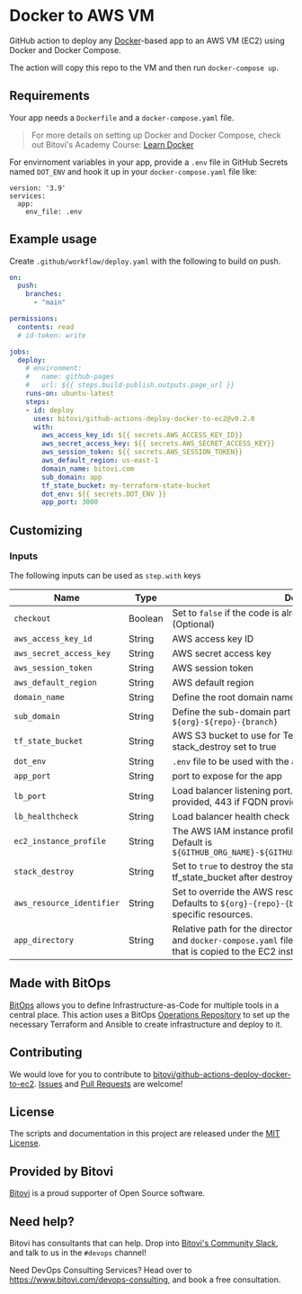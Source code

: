 # Docker to AWS VM

GitHub action to deploy any [Docker](https://www.bitovi.com/academy/learn-docker.html)-based app to an AWS VM (EC2) using Docker and Docker Compose.

The action will copy this repo to the VM and then run `docker-compose up`.

## Requirements
Your app needs a `Dockerfile` and a `docker-compose.yaml` file.

> For more details on setting up Docker and Docker Compose, check out Bitovi's Academy Course: [Learn Docker](https://www.bitovi.com/academy/learn-docker.html)

For envirnoment variables in your app, provide a `.env` file in GitHub Secrets named `DOT_ENV` and hook it up in your `docker-compose.yaml` file like:
```
version: '3.9'
services:
  app:
    env_file: .env
```

## Example usage

Create `.github/workflow/deploy.yaml` with the following to build on push.

```yaml
on:
  push:
    branches:
      - "main"

permissions:
  contents: read
  # id-token: write

jobs:
  deploy:
    # environment:
    #   name: github-pages
    #   url: ${{ steps.build-publish.outputs.page_url }}
    runs-on: ubuntu-latest
    steps:
    - id: deploy
      uses: bitovi/github-actions-deploy-docker-to-ec2@v0.2.0
      with:
        aws_access_key_id: ${{ secrets.AWS_ACCESS_KEY_ID}}
        aws_secret_access_key: ${{ secrets.AWS_SECRET_ACCESS_KEY}}
        aws_session_token: ${{ secrets.AWS_SESSION_TOKEN}}
        aws_default_region: us-east-1
        domain_name: bitovi.com
        sub_domain: app
        tf_state_bucket: my-terraform-state-bucket
        dot_env: ${{ secrets.DOT_ENV }}
        app_port: 3000

```

## Customizing

### Inputs

The following inputs can be used as `step.with` keys

| Name             | Type    | Description                        |
|------------------|---------|------------------------------------|
| `checkout`          | Boolean | Set to `false` if the code is already checked out (Default is `true`) (Optional) |
| `aws_access_key_id` | String | AWS access key ID |
| `aws_secret_access_key` | String | AWS secret access key |
| `aws_session_token` | String | AWS session token |
| `aws_default_region` | String | AWS default region |
| `domain_name` | String | Define the root domain name for the application. e.g. bitovi.com' |
| `sub_domain` | String | Define the sub-domain part of the URL. Defaults to `${org}-${repo}-{branch}` |
| `tf_state_bucket` | String | AWS S3 bucket to use for Terraform state. Will be deleted if stack_destroy set to true |
| `dot_env` | String | `.env` file to be used with the app |
| `app_port` | String | port to expose for the app |
| `lb_port` | String | Load balancer listening port. Defaults to 80 if NO FQDN provided, 443 if FQDN provided |
| `lb_healthcheck` | String | Load balancer health check string. Defaults to HTTP:app_port |
| `ec2_instance_profile` | String | The AWS IAM instance profile to use for the EC2 instance. Default is `${GITHUB_ORG_NAME}-${GITHUB_REPO_NAME}-${GITHUB_BRANCH_NAME}` |
| `stack_destroy` | String | Set to `true` to destroy the stack. Default is `""` - Will delete the tf_state_bucket after destroy. |
| `aws_resource_identifier` | String | Set to override the AWS resource identifier for the deployment.  Defaults to `${org}-{repo}-{branch}`.  Use with destroy to destroy specific resources. |
| `app_directory` | String | Relative path for the directory of the app (i.e. where `Dockerfile` and `docker-compose.yaml` files are located). This is the directory that is copied to the EC2 instance.  Default is the root of the repo. |

## Made with BitOps
[BitOps](https://bitops.sh) allows you to define Infrastructure-as-Code for multiple tools in a central place.  This action uses a BitOps [Operations Repository](https://bitops.sh/operations-repo-structure/) to set up the necessary Terraform and Ansible to create infrastructure and deploy to it.

## Contributing
We would love for you to contribute to [bitovi/github-actions-deploy-docker-to-ec2](https://github.com/bitovi/github-actions-deploy-docker-to-ec2).   [Issues](https://github.com/bitovi/github-actions-deploy-docker-to-ec2/issues) and [Pull Requests](https://github.com/bitovi/github-actions-deploy-docker-to-ec2/pulls) are welcome!

## License
The scripts and documentation in this project are released under the [MIT License](https://github.com/bitovi/github-actions-deploy-docker-to-ec2/blob/main/LICENSE).

## Provided by Bitovi
[Bitovi](https://www.bitovi.com/) is a proud supporter of Open Source software.


## Need help?
Bitovi has consultants that can help.  Drop into [Bitovi's Community Slack](https://www.bitovi.com/community/slack), and talk to us in the `#devops` channel!

Need DevOps Consulting Services?  Head over to https://www.bitovi.com/devops-consulting, and book a free consultation.
